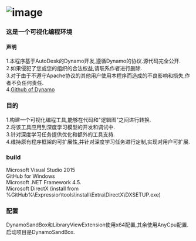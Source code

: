 ![image](https://github.com/AngelaViVi/Expressior/blob/master/src/DynamoCoreWpf/UI/Images/StartPage/dynamo-logo.png) 
===========================
### 这是一个可视化编程环境

#### 声明
1.本程序基于AutoDesk的Dynamo开发,遵循Dynamo的协议.源代码完全公开.<br>
2.如果侵犯了您或您的组织的合法权益,请联系作者进行删除.<br>
3.对于由于不遵守Apache协议的其他用户使用本程序而造成的不良影响和损失,作者不负任何责任.<br>
4.[Github of Dynamo](https://github.com/DynamoDS/Dynamo)<br/>

### 目的
1.构建一个可视化编程工具,能够在代码和"逻辑图"之间进行转换.<br>
2.将该工具应用到深度学习模型的开发和调试中.<br>
3.针对深度学习任务提供优化和额外的工具支持.<br>
4.维持原有程序框架的可扩展性,并针对深度学习任务进行定制,实现对用户可扩展.<br>

### build
Microsoft Visual Studio 2015<br>
GitHub for Windows<br>
Microsoft .NET Framework 4.5.<br>
Microsoft DirectX (install from %GitHub%\Expressior\tools\install\Extra\DirectX\DXSETUP.exe)<br>

### 配置
DynamoSandBox和LibraryViewExtension使用x64配置,其余使用AnyCpu配置.<br>
启动项目是DynamoSandBox.<br>